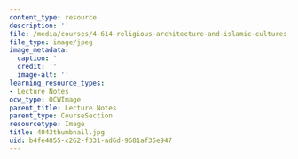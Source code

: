 ```yaml
---
content_type: resource
description: ''
file: /media/courses/4-614-religious-architecture-and-islamic-cultures-fall-2002/b4fe4855c262f331ad6d9681af35e947_4043thumbnail.jpg
file_type: image/jpeg
image_metadata:
  caption: ''
  credit: ''
  image-alt: ''
learning_resource_types:
- Lecture Notes
ocw_type: OCWImage
parent_title: Lecture Notes
parent_type: CourseSection
resourcetype: Image
title: 4043thumbnail.jpg
uid: b4fe4855-c262-f331-ad6d-9681af35e947
---
```

